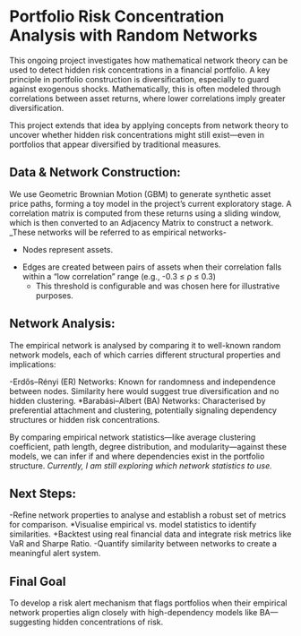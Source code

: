 # Portfolio Risk Concentration Analysis with Random Networks

This ongoing project investigates how mathematical network theory can be used to detect hidden risk concentrations in a financial portfolio. A key principle in portfolio construction is diversification, especially to guard against exogenous shocks. Mathematically, this is often modeled through correlations between asset returns, where lower correlations imply greater diversification.

This project extends that idea by applying concepts from network theory to uncover whether hidden risk concentrations might still exist—even in portfolios that appear diversified by traditional measures.

## Data & Network Construction:

We use Geometric Brownian Motion (GBM) to generate synthetic asset price paths, forming a toy model in the project’s current exploratory stage. A correlation matrix is computed from these returns using a sliding window, which is then converted to an Adjacency Matrix to construct a network. _These networks will be referred to as empirical networks- 

- Nodes represent assets.
* Edges are created between pairs of assets when their correlation falls within a “low correlation” range (e.g., -0.3 ≤ ρ ≤ 0.3)
  - This threshold is configurable and was chosen here for illustrative purposes.
 
## Network Analysis:

The empirical network is analysed by comparing it to well-known random network models, each of which carries different structural properties and implications:

-Erdős–Rényi (ER) Networks: Known for randomness and independence between nodes. Similarity here would suggest true diversification and no hidden clustering.
*Barabási–Albert (BA) Networks: Characterised by preferential attachment and clustering, potentially signaling dependency structures or hidden risk concentrations.

By comparing empirical network statistics—like average clustering coefficient, path length, degree distribution, and modularity—against these models, we can infer if and where dependencies exist in the portfolio structure. _Currently, I am still exploring which network statistics to use._

## Next Steps:

-Refine network properties to analyse and establish a robust set of metrics for comparison.
*Visualise empirical vs. model statistics to identify similarities.
+Backtest using real financial data and integrate risk metrics like VaR and Sharpe Ratio.
-Quantify similarity between networks to create a meaningful alert system.

## Final Goal

To develop a risk alert mechanism that flags portfolios when their empirical network properties align closely with high-dependency models like BA—suggesting hidden concentrations of risk.

